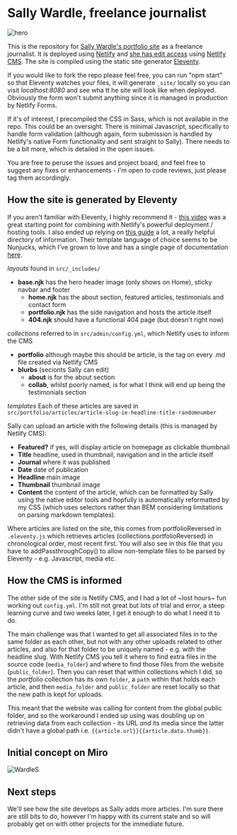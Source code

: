 # Sally Wardle, freelance journalist

![hero](https://imgur.com/F1Xs7bp)

This is the repository for [Sally Wardle's portfolio site](https://wardles.netlify.app) as a freelance journalist. It is deployed using [Netlify](https://www.netlify.com/) and [she has edit access](https://wardles.netlify.app/admin) using [Netlify CMS](https://www.netlifycms.org/). The site is compiled using the static site generator [Eleventy](https://www.11ty.dev/).

If you would like to fork the repo please feel free, you can run "npm start" so that Eleventy watches your files, it will generate `_site/` locally so you can visit *localhost:8080* and see wha tt he site will look like when deployed. Obviously the form won't submit anything since it is managed in production by Netlify Forms.

If it's of interest, I precompiled the CSS in Sass, which is not available in the repo. This could be an oversight. There is minimal Javascript, specifically to handle form validation (although again, form submission is handled by Netlify's native Form functionality and sent straight to Sally). There needs to be a bit more, which is detailed in the open issues.

You are free to peruse the issues and project board, and feel free to suggest any fixes or enhancements - I'm open to code reviews, just please tag them accordingly.

## How the site is generated by Eleventy

If you aren't familiar with Eleventy, I highly recommend it - [this video](https://www.youtube.com/watch?v=883iX2E57kc) was a great starting point for combining with Netlify's powerful deployment / hosting tools. I also ended up relying on [this guide](https://rphunt.github.io/eleventy-walkthrough/) a lot, a really helpful directory of information. Their template language of choice seems to be Nunjucks, which I've grown to love and has a single page of documentation [here](https://mozilla.github.io/nunjucks/templating.html).

*layouts* found in `src/_includes/`
- **base.njk** has the hero header image (only shows on Home), sticky navbar and footer
  - **home.njk** has the about section, featured articles, testimonials and contact form
  - **portfolio.njk** has the side navigation and hosts the article itself
  - **404.njk** should have a functional 404 page (but doesn't right now)
  
*collections* referred to in `src/admin/config.yml`, which Netlify uses to inform the CMS
- **portfolio** although maybe this should be article, is the tag on every .md file created via Netlify CMS
- **blurbs** (secionts Sally can edit)
  - **about** is for the about section
  - **collab**, whilst poorly named, is for what I think will end up being the testimonials section

*templates*
Each of these articles are saved in `src/portfolio/articles/article-slug-ie-headline-title-randomnumber`

Sally can upload an article with the following details (this is managed by Netlify CMS):
* **Featured?** if yes, will display article on homepage as clickable thumbnail
* **Title** headline, used in thumbnail, navigation and in the article itself
* **Journal** where it was published
* **Date** date of publication
* **Headline** main image
* **Thumbnail** thumbnail image
* **Content** the content of the article, which can be formatted by Sally using the native editor tools and hopfully is automatically reformatted by my CSS (which uses selectors rather than BEM considering limitations on parsing markdown templates).

Where articles are listed on the site, this comes from portfolioReversed in `.eleventy.js` which retrieves articles (collections.portfolioReversed) in chronological order, most recent first. You will also see in this file that you have to addPassthroughCopy() to allow non-template files to be parsed by Eleventy - e.g. Javascript, media etc.

## How the CMS is informed
The other side of the site is Netlify CMS, and I had a lot of ~lost hours~ fun working out `config.yml`. I'm still not great but lots of trial and error, a steep learning curve and two weeks later, I get it enough to do what I need it to do.

The main challenge was that I wanted to get all associated files in to the same folder as each other, but not with any other uploads related to other articles, and also for that folder to be uniquely named - e.g. with the headline slug. With Netlify CMS you tell it where to find extra files in the source code (`media_folder`) and where to find those files from the website (`public_folder`). Then you can reset that within collections which I did, so the *portfolio* collection has its own `folder`, a `path` within that holds each article, and then `media_folder` and `public_folder` are reset locally so that the new path is kept for uploads.

This meant that the website was calling for content from the global public folder, and so the workaround I ended up using was doubling up on retrieving data from each collection - its URL *and* its media since the latter didn't have a global path i.e. `{{article.url}}{{article.data.thumb}}`.

## Initial concept on Miro

![WardleS](https://imgur.com/EwoZ5Pv)

## Next steps
We'll see how the site develops as Sally adds more articles. I'm sure there are still bits to do, however I'm happy with its current state and so will probably get on with other projects for the immediate future.
